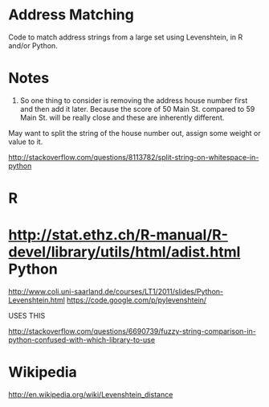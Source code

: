 Address Matching
================

Code to match address strings from a large set using Levenshtein, in R and/or Python. 

Notes
=====

1) So one thing to consider is removing the address house number first and then add it later. Because the score of 50 Main St. compared to 59 Main St. will be really close and these are inherently different.

May want to split the string of the house number out, assign some weight or value to it. 

http://stackoverflow.com/questions/8113782/split-string-on-whitespace-in-python

R
==
http://stat.ethz.ch/R-manual/R-devel/library/utils/html/adist.html
Python
======
http://www.coli.uni-saarland.de/courses/LT1/2011/slides/Python-Levenshtein.html
https://code.google.com/p/pylevenshtein/

USES THIS

http://stackoverflow.com/questions/6690739/fuzzy-string-comparison-in-python-confused-with-which-library-to-use

Wikipedia
=========
http://en.wikipedia.org/wiki/Levenshtein_distance


